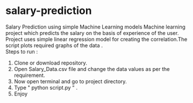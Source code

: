 # salary-prediction
Salary Prediction using simple Machine Learning models
Machine learning project which predicts the salary on the basis of experience of the user.<br>
Project uses simple linear regression model for creating the correlation.The script plots required graphs of the data . <br> 
Steps to run :<br>
1. Clone or download repository.<br>
2. Open Salary_Data.csv file and change the data values as per the requirement.<br>
3. Now open terminal and go to project directory.<br>
4. Type " python script.py " . <br>
5. Enjoy <br>
